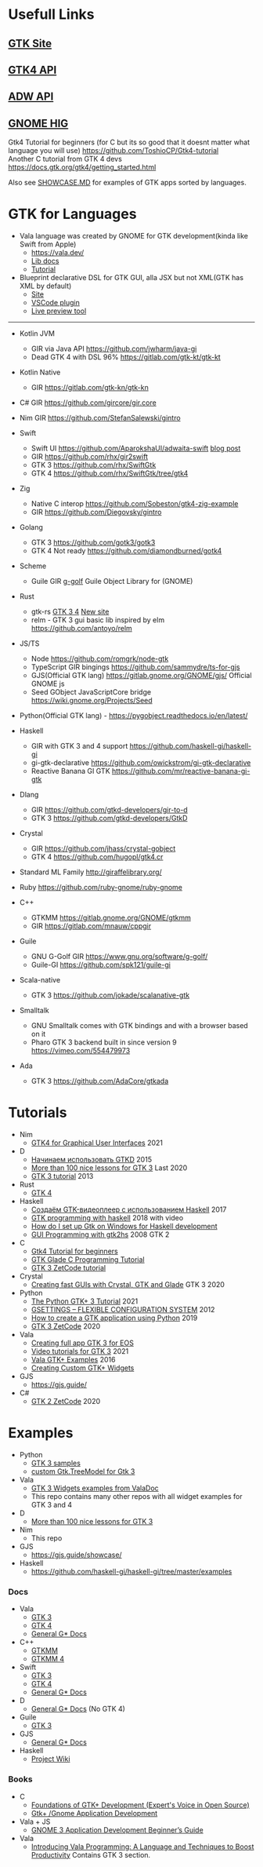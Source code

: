 # Usefull Links
## [GTK Site](https://www.gtk.org/)
## [GTK4 API](https://www.gtk.org/docs/apis/)
## [ADW API](https://gnome.pages.gitlab.gnome.org/libadwaita/doc/main/)
## [GNOME HIG](https://teams.pages.gitlab.gnome.org/Design/hig-www/)


Gtk4 Tutorial for beginners (for C but its so good that it doesnt matter what language you will use) https://github.com/ToshioCP/Gtk4-tutorial  
Another C tutorial from GTK 4 devs https://docs.gtk.org/gtk4/getting_started.html

Also see [SHOWCASE.MD](SHOWCASE.MD) for examples of GTK apps sorted by languages.

# GTK for Languages
- Vala language was created by GNOME for GTK development(kinda like Swift from Apple)
  * https://vala.dev/
  * [Lib docs](https://valadoc.org/)
  * [Tutorial](https://wiki.gnome.org/Projects/Vala/Tutorial)
- Blueprint declarative DSL for GTK GUI, alla JSX but not XML(GTK has XML by default)
  * [Site](https://jwestman.pages.gitlab.gnome.org/blueprint-compiler/#)
  * [VSCode plugin](https://github.com/bodil/vscode-blueprint)
  * [Live preview tool](https://github.com/workbenchdev/Workbench)
----
- Kotlin JVM
  * GIR via Java API https://github.com/jwharm/java-gi
  * Dead GTK 4 with DSL 96% https://gitlab.com/gtk-kt/gtk-kt
- Kotlin Native
  * GIR https://gitlab.com/gtk-kn/gtk-kn
- C# GIR https://github.com/gircore/gir.core
- Nim GIR https://github.com/StefanSalewski/gintro
- Swift
  * Swift UI https://github.com/AparokshaUI/adwaita-swift [blog post](https://www.swift.org/blog/adwaita-swift/)
  * GIR https://github.com/rhx/gir2swift
  * GTK 3 https://github.com/rhx/SwiftGtk
  * GTK 4 https://github.com/rhx/SwiftGtk/tree/gtk4
- Zig 
  * Native C interop https://github.com/Sobeston/gtk4-zig-example
  * GIR https://github.com/Diegovsky/gintro
- Golang
  * GTK 3 https://github.com/gotk3/gotk3
  * GTK 4 Not ready https://github.com/diamondburned/gotk4
- Scheme
  * Guile GIR [g-golf](https://www.gnu.org/software/g-golf/index.html) Guile Object Library for (GNOME)
    
- Rust 
  * gtk-rs [GTK 3 4](https://github.com/gtk-rs/gtk) [New site](https://gtk-rs.org/)
  * relm - GTK 3 gui basic lib inspired by elm https://github.com/antoyo/relm
- JS/TS 
  * Node https://github.com/romgrk/node-gtk
  * TypeScript GIR bingings https://github.com/sammydre/ts-for-gjs
  * GJS(Official GTK lang) https://gitlab.gnome.org/GNOME/gjs/ Official GNOME js
  * Seed GObject JavaScriptCore bridge https://wiki.gnome.org/Projects/Seed
- Python(Official GTK lang) - https://pygobject.readthedocs.io/en/latest/
- Haskell 
  * GIR with GTK 3 and 4 support https://github.com/haskell-gi/haskell-gi
  * gi-gtk-declarative https://github.com/owickstrom/gi-gtk-declarative
  * Reactive Banana GI GTK https://github.com/mr/reactive-banana-gi-gtk
- Dlang 
  * GIR https://github.com/gtkd-developers/gir-to-d
  * GTK 3 https://github.com/gtkd-developers/GtkD
- Crystal 
  * GIR https://github.com/jhass/crystal-gobject
  * GTK 4 https://github.com/hugopl/gtk4.cr
- Standard ML Family http://giraffelibrary.org/
- Ruby https://github.com/ruby-gnome/ruby-gnome
- C++ 
  * GTKMM https://gitlab.gnome.org/GNOME/gtkmm
  * GIR https://gitlab.com/mnauw/cppgir
- Guile 
  * GNU G-Golf GIR https://www.gnu.org/software/g-golf/
  * Guile-GI https://github.com/spk121/guile-gi
- Scala-native
  * GTK 3 https://github.com/jokade/scalanative-gtk
- Smalltalk
  * GNU Smalltalk comes with GTK bindings and with a browser based on it
  * Pharo GTK 3 backend built in since version 9 https://vimeo.com/554479973
- Ada
  * GTK 3 https://github.com/AdaCore/gtkada

# Tutorials
- Nim
  * [GTK4 for Graphical User Interfaces](http://ssalewski.de/gtkprogramming.html) 2021
- D
  * [Начинаем использовать GTKD](https://habr.com/ru/post/259717/) 2015
  * [More than 100 nice lessons for GTK 3](https://gtkdcoding.com/)  Last 2020
  * [GTK 3 tutorial](https://sites.google.com/site/gtkdtutorial/) 2013
- Rust
  * [GTK 4](https://gtk-rs.org/gtk4-rs/git/book/)
- Haskell
  * [Создаём GTK-видеоплеер с использованием Haskell](https://habr.com/ru/company/mailru/blog/338176/) 2017
  * [GTK programming with haskell](https://haskell-at-work.com/episodes/2018-11-13-gtk-programming-with-haskell.html) 2018 with video
  * [How do I set up Gtk on Windows for Haskell development](https://stackoverflow.com/questions/47280515/how-do-i-set-up-gtk-on-windows-for-haskell-development)
  * [GUI Programming with gtk2hs](http://book.realworldhaskell.org/read/gui-programming-with-gtk-hs.html) 2008 GTK 2
- C
  * [Gtk4 Tutorial for beginners](https://github.com/ToshioCP/Gtk4-tutorial)
  * [GTK Glade C Programming Tutorial](https://prognotes.net/gtk-glade-c-programming/)
  * [GTK 3 ZetCode tutorial](https://zetcode.com/gui/gtk2/)
- Crystal
  * [Creating fast GUIs with Crystal, GTK and Glade](https://dev.to/geopjr/creating-fast-guis-with-crystal-gtk-and-glade-en6) GTK 3 2020
- Python
  * [The Python GTK+ 3 Tutorial](https://python-gtk-3-tutorial.readthedocs.io/en/latest/) 2021
  * [GSETTINGS – FLEXIBLE CONFIGURATION SYSTEM](http://zderadicka.eu/gsettings-flexible-configuration-system/) 2012
  * [How to create a GTK application using Python](https://belmoussaoui.com/article/5-how-to-create-a-gtk-application-using-python-part-1) 2019
  * [GTK 3 ZetCode](https://zetcode.com/gui/pygtk/) 2020
- Vala
  * [Creating full app GTK 3 for EOS](https://docs.elementary.io/develop/)
  * [Video tutorials for GTK 3](https://www.youtube.com/watch?v=7z0NVCrJr6A&list=PLriKzYyLb28mn2lS3c5yqMHgLREi7kR9-) 2021
  * [Vala GTK+ Examples](https://wiki.gnome.org/Projects/Vala/GTKSample) 2016
  * [Creating Custom GTK+ Widgets](https://wiki.gnome.org/Projects/Vala/CustomWidgetSamples)
- GJS 
  * https://gjs.guide/
- C#  
  * [GTK 2 ZetCode](https://zetcode.com/gui/gtksharp/) 2020

# Examples
- Python
  * [GTK 3 samples](https://developer.gnome.org/gnome-devel-demos/stable/beginner.py.html.en)
  * [custom Gtk.TreeModel for Gtk 3 ](https://gist.github.com/andialbrecht/4463278)
- Vala
  * [GTK 3 Widgets examples from ValaDoc](https://github.com/vala-lang/valadoc-org/tree/master/examples/gtk%2B-3.0)
  * This repo contains many other repos with all widget examples for GTK 3 and 4
- D 
  * [More than 100 nice lessons for GTK 3](https://gtkdcoding.com/)
- Nim 
  * This repo
- GJS
  * https://gjs.guide/showcase/
- Haskell
  * https://github.com/haskell-gi/haskell-gi/tree/master/examples

### Docs
- Vala
  * [GTK 3](https://valadoc.org/gtk+-3.0/index.htm)
  * [GTK 4](https://valadoc.org/gtk4/index.htm)  
  * [General G* Docs](https://valadoc.org/index.htm)
- C++
  * [GTKMM](https://www.gtkmm.org/en/documentation.html)
  * [GTKMM 4](https://developer.gnome.org/gtkmm-tutorial/unstable/index.html.en)
- Swift
  * [GTK 3](https://rhx.github.io/SwiftGtk3Doc/)
  * [GTK 4](https://rhx.github.io/SwiftGtk4Doc/index.html)
  * [General G* Docs](https://rhx.github.io/SwiftGtk/)
- D
  * [General G* Docs](https://api.gtkd.org/) (No GTK 4)
- Guile
  * [GTK 3](https://spk121.github.io/guile-gi/)
- GJS
  * [General G* Docs](https://gjs-docs.gnome.org/)  
- Haskell
  * [Project Wiki](https://github.com/haskell-gi/haskell-gi/wiki)
  
### Books  
- C  
  * [Foundations of GTK+ Development (Expert's Voice in Open Source) ](https://www.amazon.com/Foundations-Development-Experts-Voice-Source/dp/1590597931)  
  * [Gtk+ /Gnome Application Development](https://www.amazon.com/Gnome-Application-Development-Havoc-Pennington/dp/0735700788/ref=pd_lpo_14_img_1/138-1018100-4026252?_encoding=UTF8&pd_rd_i=0735700788&pd_rd_r=8b64b05a-bf02-4bc9-8b16-a40fc1ba05bd&pd_rd_w=UwFs6&pd_rd_wg=QeOAB&pf_rd_p=a0d6e967-6561-454c-84f8-2ce2c92b79a6&pf_rd_r=CYYE0TXYVEQVSHV0PTAA&psc=1&refRID=CYYE0TXYVEQVSHV0PTAA)  
- Vala + JS  
  * [GNOME 3 Application Development Beginner’s Guide](https://oiipdf.com/gnome-3-application-development-beginners-guide)  
- Vala  
  * [Introducing Vala Programming: A Language and Techniques to Boost Productivity](https://www.amazon.com/Introducing-Vala-Programming-Techniques-Productivity/dp/1484253795) Contains GTK 3 section.  
  
